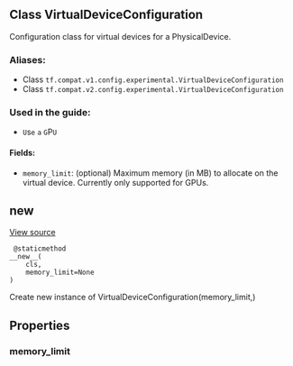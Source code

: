 ## Class VirtualDeviceConfiguration

Configuration class for virtual devices for a PhysicalDevice.
### Aliases:
- Class `tf.compat.v1.config.experimental.VirtualDeviceConfiguration`
- Class `tf.compat.v2.config.experimental.VirtualDeviceConfiguration`
### Used in the guide:
- ``U``s``e`` ``a`` ``G``P``U``
#### Fields:
- `memory_limit`: (optional) Maximum memory (in MB) to allocate on the virtual device. Currently only supported for GPUs.
## __new__
[View source](https://github.com/tensorflow/tensorflow/blob/r2.0/tensorflow/python/eager/context.py#L272-L273)


```
 @staticmethod
__new__(
    cls,
    memory_limit=None
)
```

Create new instance of VirtualDeviceConfiguration(memory_limit,)
## Properties
### memory_limit
